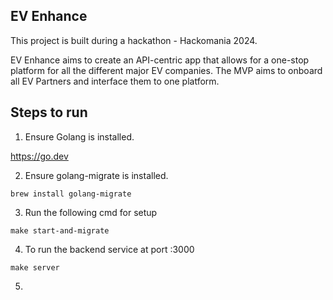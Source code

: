 ## EV Enhance 

This project is built during a hackathon - Hackomania 2024.

EV Enhance aims to create an API-centric app that allows for a one-stop platform for all the different major EV companies.
The MVP aims to onboard all EV Partners and interface them to one platform.

## Steps to run

1. Ensure Golang is installed.

https://go.dev

2.  Ensure golang-migrate is installed.

```
brew install golang-migrate
```

3. Run the following cmd for setup

```
make start-and-migrate
```

4. To run the backend service at port :3000

```
make server
```

5. 
